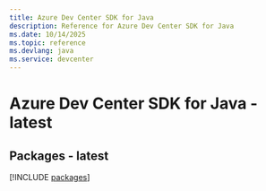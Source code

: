```yaml
---
title: Azure Dev Center SDK for Java
description: Reference for Azure Dev Center SDK for Java
ms.date: 10/14/2025
ms.topic: reference
ms.devlang: java
ms.service: devcenter
---
```

# Azure Dev Center SDK for Java - latest
## Packages - latest
[!INCLUDE [packages](dev-center-index.md)]